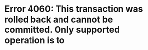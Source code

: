 # Error 4060: This transaction was rolled back and cannot be committed. Only supported operation is to


